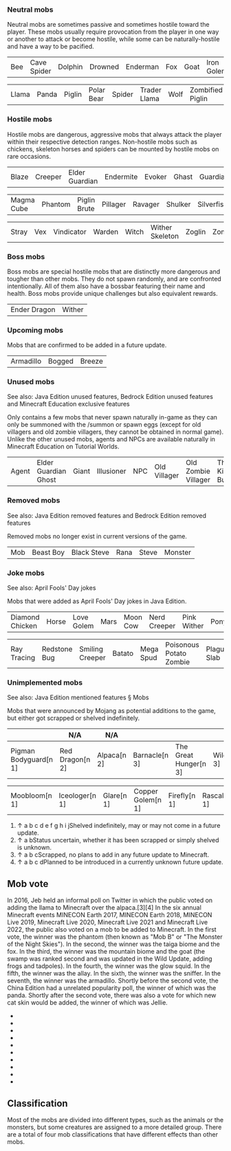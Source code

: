 ### Neutral mobs
Neutral mobs are sometimes passive and sometimes hostile toward the player. These mobs usually require provocation from the player in one way or another to attack or become hostile, while some can be naturally-hostile and have a way to be pacified.

|     |             |         |         |          |     |      |            |
|-----|-------------|---------|---------|----------|-----|------|------------|
| Bee | Cave Spider | Dolphin | Drowned | Enderman | Fox | Goat | Iron Golem |

|       |       |        |            |        |              |      |                  |
|-------|-------|--------|------------|--------|--------------|------|------------------|
| Llama | Panda | Piglin | Polar Bear | Spider | Trader Llama | Wolf | Zombified Piglin |



### Hostile mobs
Hostile mobs are dangerous, aggressive mobs that always attack the player within their respective detection ranges. Non-hostile mobs such as chickens, skeleton horses and spiders can be mounted by hostile mobs on rare occasions.

|       |         |                |           |        |       |          |        |      |
|-------|---------|----------------|-----------|--------|-------|----------|--------|------|
| Blaze | Creeper | Elder Guardian | Endermite | Evoker | Ghast | Guardian | Hoglin | Husk |

|            |         |              |          |         |         |            |          |       |
|------------|---------|--------------|----------|---------|---------|------------|----------|-------|
| Magma Cube | Phantom | Piglin Brute | Pillager | Ravager | Shulker | Silverfish | Skeleton | Slime |

|       |     |            |        |       |                 |        |        |                 |
|-------|-----|------------|--------|-------|-----------------|--------|--------|-----------------|
| Stray | Vex | Vindicator | Warden | Witch | Wither Skeleton | Zoglin | Zombie | Zombie Villager |



### Boss mobs
Boss mobs are special hostile mobs that are distinctly more dangerous and tougher than other mobs. They do not spawn randomly, and are confronted intentionally. All of them also have a bossbar featuring their name and health. Boss mobs provide unique challenges but also equivalent rewards.

|              |        |
|--------------|--------|
| Ender Dragon | Wither |

### Upcoming mobs
Mobs that are confirmed to be added in a future update.

|           |        |        |
|-----------|--------|--------|
| Armadillo | Bogged | Breeze |

### Unused mobs
See also: Java Edition unused features, Bedrock Edition unused features and Minecraft Education exclusive features

Only contains a few mobs that never spawn naturally in-game as they can only be summoned with the /summon or spawn eggs (except for old villagers and old zombie villagers, they cannot be obtained in normal game). Unlike the other unused mobs, agents and NPCs are available naturally in Minecraft Education on Tutorial Worlds.

|       |                      |       |            |     |              |                     |                  |              |
|-------|----------------------|-------|------------|-----|--------------|---------------------|------------------|--------------|
| Agent | Elder Guardian Ghost | Giant | Illusioner | NPC | Old Villager | Old Zombie Villager | The Killer Bunny | Zombie Horse |

### Removed mobs
See also: Java Edition removed features and Bedrock Edition removed features

Removed mobs no longer exist in current versions of the game.

|     |           |             |      |       |         |
|-----|-----------|-------------|------|-------|---------|
| Mob | Beast Boy | Black Steve | Rana | Steve | Monster |

### Joke mobs
See also: April Fools' Day jokes

Mobs that were added as April Fools' Day jokes in Java Edition.

|                 |       |            |      |          |              |             |      |
|-----------------|-------|------------|------|----------|--------------|-------------|------|
| Diamond Chicken | Horse | Love Golem | Mars | Moon Cow | Nerd Creeper | Pink Wither | Pony |

|             |              |                 |        |           |                         |                  |              |
|-------------|--------------|-----------------|--------|-----------|-------------------------|------------------|--------------|
| Ray Tracing | Redstone Bug | Smiling Creeper | Batato | Mega Spud | Poisonous Potato Zombie | Plaguewhale Slab | Toxifin Slab |

### Unimplemented mobs
See also: Java Edition mentioned features § Mobs

Mobs that were announced by Mojang as potential additions to the game, but either got scrapped or shelved indefinitely.

|                       | N/A             | N/A         |               |                       |               |              |              |              |              |
|-----------------------|-----------------|-------------|---------------|-----------------------|---------------|--------------|--------------|--------------|--------------|
| Pigman Bodyguard[n 1] | Red Dragon[n 2] | Alpaca[n 2] | Barnacle[n 3] | The Great Hunger[n 3] | Wildfire[n 3] | Meerkat[n 4] | Ostrich[n 4] | Termite[n 4] | Vulture[n 4] |

|               |                |            |                   |              |             |                 |           |              |
|---------------|----------------|------------|-------------------|--------------|-------------|-----------------|-----------|--------------|
| Moobloom[n 1] | Iceologer[n 1] | Glare[n 1] | Copper Golem[n 1] | Firefly[n 1] | Rascal[n 1] | Tuff Golem[n 1] | Crab[n 1] | Penguin[n 1] |

1. ↑ a b c d e f g h i jShelved indefinitely, may or may not come in a future update.
2. ↑ a bStatus uncertain, whether it has been scrapped or simply shelved is unknown.
3. ↑ a b cScrapped, no plans to add in any future update to Minecraft.
4. ↑ a b c dPlanned to be introduced in a currently unknown future update.

## Mob vote
In 2016, Jeb held an informal poll on Twitter in which the public voted on adding the llama to Minecraft over the alpaca.[3][4] In the six annual Minecraft events MINECON Earth 2017, MINECON Earth 2018, MINECON Live 2019, Minecraft Live 2020, Minecraft Live 2021 and Minecraft Live 2022, the public also voted on a mob to be added to Minecraft. In the first vote, the winner was the phantom (then known as "Mob B" or "The Monster of the Night Skies"). In the second, the winner was the taiga biome and the fox. In the third, the winner was the mountain biome and the goat (the swamp was ranked second and was updated in the Wild Update, adding frogs and tadpoles). In the fourth, the winner was the glow squid. In the fifth, the winner was the allay. In the sixth, the winner was the sniffer. In the seventh, the winner was the armadillo. Shortly before the second vote, the China Edition had a unrelated popularity poll, the winner of which was the panda. Shortly after the second vote, there was also a vote for which new cat skin would be added, the winner of which was Jellie.

- 
- 
- 
- 
- 
- 
- 
- 
- 
- 

## Classification
Most of the mobs are divided into different types, such as the animals or the monsters, but some creatures are assigned to a more detailed group. There are a total of four mob classifications that have different effects than other mobs.

